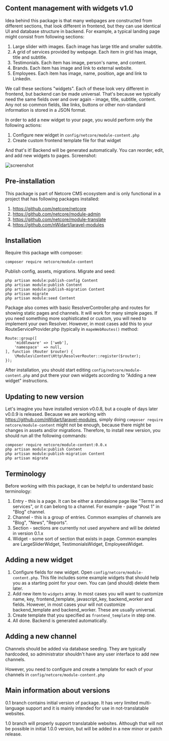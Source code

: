 ## Content management with widgets v1.0

Idea behind this package is that many webpages are constructed from different sections, that
look different in frontend, but they can use identical UI and database structure in backend.
For example, a typical landing page might consist from following sections:

1. Large slider with images. Each image has large title and smaller subtitle.
2. A grid of services provided by webpage. Each item in grid has image, title and subtitle.
3. Testimonials. Each item has image, person's name, and content.
4. Brands. Each item has image and link to external website.
5. Employees. Each item has image, name, position, age and link to Linkedin.

We call these sections "widgets". Each of these look very different in frontend, but backend can be made universal.
That's because we typically need the same fields over and over again - image, title, subtitle, content.
Any not so common fields, like links, buttons or other non-standard information is stored in a JSON format.

In order to add a new widget to your page, you would perform only the following actions:

1. Configure new widget in ```config/netcore/module-content.php```
2. Create custom frontend template file for that widget

And that's it! Backend will be generated automatically. You can reorder, edit, and add new widgets to pages.
Screenshot:

![screenshot](https://image.prntscr.com/image/K4IDTqVFShu_EcAUvtAu6w.png)


## Pre-installation

This package is part of Netcore CMS ecosystem and is only functional in a project that has following packages
installed:

1. https://github.com/netcore/netcore
2. https://github.com/netcore/module-admin
3. https://github.com/netcore/module-translate
4. https://github.com/nWidart/laravel-modules

## Installation

Require this package with composer:

    composer require netcore/module-content

Publish config, assets, migrations. Migrate and seed:

    php artisan module:publish-config Content
    php artisan module:publish Content
    php artisan module:publish-migration Content
    php artisan migrate
    php artisan module:seed Content

Package also comes with basic ResolverController.php and routes for showing static pages and channels.
It will work for many simple pages. If you need something more sophisticated or custom, you will need to implement your own Resolver.
However, in most cases add this to your RouteServiceProvider.php (typically in ```mapeWebRoutes()``` method:

    Route::group([
        'middleware' => ['web'],
        'namespace'  => null,
    ], function (Router $router) {
        \Modules\Content\Http\ResolverRouter::register($router);
    });

After installation, you should start editing ```config/netcore/module-content.php``` and put there your own widgets
according to "Adding a new widget" instructions.



## Updating to new version

Let's imagine you have installed version v0.0.8, but a couple of days later v0.0.9 is released.
Because we are working with https://github.com/nWidart/laravel-modules, simply doing
```composer require netcore/module-content``` might not be enough, because there might be
changes in assets and/or migrations. Therefore, to install new version, you should run all the following commands:

    composer require netcore/module-content:0.0.x
    php artisan module:publish Content
    php artisan module:publish-migration Content
    php artisan migrate



## Terminology

Before working with this package, it can be helpful to understand basic terminology:

1. Entry - this is a page. It can be either a standalone page like "Terms and services", or it can belong to a channel.
For example - page "Post 1" in "Blog" channel.
2. Channel - this is a group of entries. Common examples of channels are "Blog", "News", "Reports".
3. Section - sections are currently not used anywhere and will be deleted in version 0.1.x
4. Widget - some sort of section that exists in page. Common examples are LargeSliderWidget, TestimonialsWidget, EmployeesWidget.



## Adding a new widget

1. Configure fields for new widget. Open ```config/netcore/module-content.php```. This file includes some example widgets
that should help you as a starting point for your own. You can (and should) delete them later.
2. Add new item to ```widgets``` array. In most cases you will want to customize name, key, frontend_template, javascript_key, backend_worker and fields.
However, in most cases your will not customize backend_template and backend_worker. These are usually universal.
3. Create template that you specified as ```frontend_template``` in step one.
4. All done. Backend is generated automatically.



## Adding a new channel

Channels should be added via database seeding. They are typically hardcoded, so administrator shouldn't have any user
interface to add new channels.

However, you need to configure and create a template for each of your channels in ```config/netcore/module-content.php```

## Main information about versions

0.1 branch contains initial version of package. It has very limited multi-language support and it is mainly intended for use in not-translatable websites.

1.0 branch will properly support translatable websites. Although that will not be possible in initial 1.0.0 version, but will be added in a new minor or patch release.

